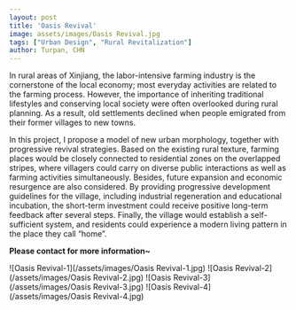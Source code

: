 ```yaml
---
layout: post
title: 'Oasis Revival'
image: assets/images/Oasis Revival.jpg
tags: ["Urban Design", "Rural Revitalization"]
author: Turpan, CHN
---
```


In rural areas of Xinjiang, the labor-intensive farming industry is the cornerstone of the local economy; most everyday activities are related to the farming process. However, the importance of inheriting traditional lifestyles and conserving local society were often overlooked during rural planning. As a result, old settlements declined when people emigrated from their former villages to new towns.

In this project, I propose a model of new urban morphology, together with progressive revival strategies. Based on the existing rural texture, farming places would be closely connected to residential zones on the overlapped stripes, where villagers could carry on diverse public interactions as well as farming activities simultaneously. Besides, future expansion and economic resurgence are also considered. By providing progressive development guidelines for the village, including industrial regeneration and educational incubation, the short-term investment could receive positive long-term feedback after several steps. Finally, the village would establish a self-sufficient system, and residents could experience a modern living pattern in the place they call “home”.

**Please contact for more information~**

![Oasis Revival-1](/assets/images/Oasis Revival-1.jpg)
![Oasis Revival-2](/assets/images/Oasis Revival-2.jpg)
![Oasis Revival-3](/assets/images/Oasis Revival-3.jpg)
![Oasis Revival-4](/assets/images/Oasis Revival-4.jpg)
